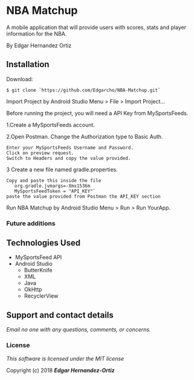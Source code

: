 # NBA Matchup

A mobile application that will provide users with scores, stats and player information for the NBA.

By Edgar Hernandez Ortiz

## Installation

Download:

    $ git clone `https://github.com/Edgarcho/NBA-Matchup.git`

Import Project by Android Studio Menu > File > Import Project...

Before running the project, you will need a API Key from MySportsFeeds.

1.Create a MySportsFeeds account.

2.Open Postman. Change the Authorization type to Basic Auth.

    Enter your MySportsFeeds Username and Password.
    Click on preview request.
    Switch to Headers and copy the value provided.

3 Create a new file named gradle.properties.

    Copy and paste this inside the file
      `org.gradle.jvmargs=-Xmx1536m
       MySportsFeedToken = "API_KEY"`
    paste the value provided from Postman the API_KEY section



Run NBA Matchup by Android Studio Menu > Run > Run YourApp.

### Future additions

## Technologies Used
  * MySportsFeed API
  * Android Studio
    * ButterKnife
    * XML
    * Java
    * OkHttp
    * RecyclerView

## Support and contact details

_Email no one with any questions, comments, or concerns._

### License

*This software is licensed under the MIT license*

Copyright (c) 2018 **_Edgar Hernandez-Ortiz_**
